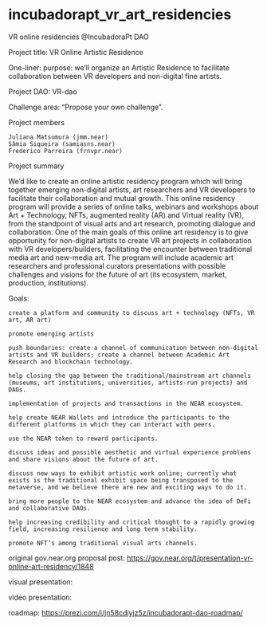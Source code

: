 # incubadorapt_vr_art_residencies
VR online residencies @IncubadoraPt DAO

Project title: VR Online Artistic Residence

One-liner: purpose: we’ll organize an Artistic Residence to facilitate collaboration between VR developers and non-digital fine artists.

Project DAO: VR-dao

Challenge area: “Propose your own challenge”.

Project members

    Juliana Matsumura (jmm.near)
    Sâmia Siqueira (samiasns.near)
    Frederico Parreira (frnvpr.near)

Project summary

We’d like to create an online artistic residency program which will bring together emerging non-digital artists, art researchers and VR developers to facilitate their collaboration and mutual growth. This online residency program will provide a series of online talks, webinars and workshops about Art + Technology, NFTs, augmented reality (AR) and Virtual reality (VR), from the standpoint of visual arts and art research, promoting dialogue and collaboration. One of the main goals of this online art residency is to give opportunity for non-digital artists to create VR art projects in collaboration with VR developers/builders, facilitating the encounter between traditional media art and new-media art. The program will include academic art researchers and professional curators presentations with possible challenges and visions for the future of art (its ecosystem, market, production, institutions).

Goals:

    create a platform and community to discuss art + technology (NFTs, VR art, AR art)

    promote emerging artists

    push boundaries: create a channel of communication between non-digital artists and VR builders; create a channel between Academic Art Research and blockchain technology.

    help closing the gap between the traditional/mainstream art channels (museums, art institutions, universities, artists-run projects) and DAOs.

    implementation of projects and transactions in the NEAR ecosystem.

    help create NEAR Wallets and introduce the participants to the different platforms in which they can interact with peers.

    use the NEAR token to reward participants.

    discuss ideas and possible aesthetic and virtual experience problems and share visions about the future of art.

    discuss new ways to exhibit artistic work online; currently what exists is the traditional exhibit space being transposed to the metaverse, and we believe there are new and exciting ways to do it.

    bring more people to the NEAR ecosystem and advance the idea of DeFi and collaborative DAOs.

    help increasing credibility and critical thought to a rapidly growing field, increasing resilience and long term stability.

    promote NFT’s among traditional visual arts channels.



original gov.near.org proposal post: https://gov.near.org/t/presentation-vr-online-art-residency/1848

visual presentation: 

video presentation: 

roadmap: https://prezi.com/i/jn58cdiyjz5z/incubadorapt-dao-roadmap/
